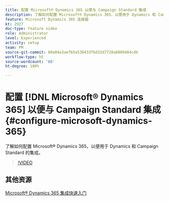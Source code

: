 ```yaml
---
title: 配置 Microsoft® Dynamics 365 以便与 Campaign Standard 集成
description: 了解如何配置 Microsoft® Dynamics 365，以便用于 Dynamics 和 Campaign Standard 的集成。
feature: Microsoft Dynamics 365 连接器
kt: 2927
doc-type: feature video
role: Administrator
level: Experienced
activity: setup
team: PM
source-git-commit: 80a04a3aefb5a530433fbd32d7728a8889484cdb
workflow-type: ht
source-wordcount: '66'
ht-degree: 100%

---
```



# 配置 [!DNL Microsoft® Dynamics 365] 以便与 Campaign Standard 集成 {#configure-microsoft-dynamics-365}

了解如何配置 Microsoft® Dynamics 365，以便用于 Dynamics 和 Campaign Standard 的集成。

>[!VIDEO](https://video.tv.adobe.com/v/27637?quality=12)

## 其他资源

[Microsoft® Dynamics 365 集成快速入门](https://experienceleague.adobe.com/docs/campaign-standard/using/integrating-with-adobe-cloud/campaign-and-microsoft-dynamics-365/d365-acs-get-started.html?lang=zh-Hans)
